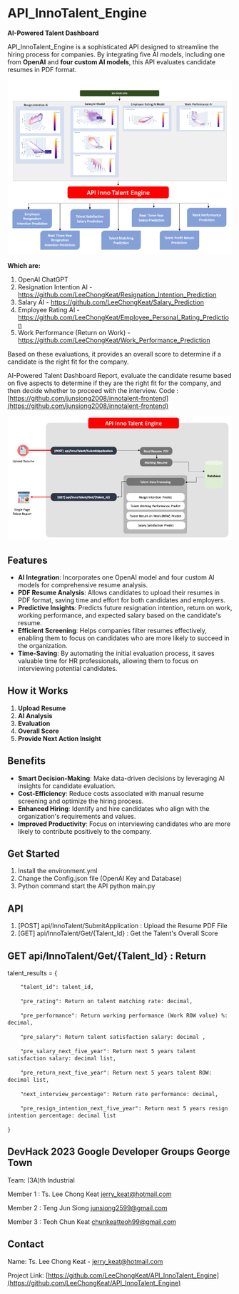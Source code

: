 # API_InnoTalent_Engine

**AI-Powered Talent Dashboard**

API_InnoTalent_Engine is a sophisticated API designed to streamline the hiring process for companies. By integrating five AI models, including one from **OpenAI** and **four custom AI models**, this API evaluates candidate resumes in PDF format. 

![Features](https://github.com/LeeChongKeat/API_InnoTalent_Engine/blob/main/ReadMeImg/features.png)

__Which are:__
1. OpenAI ChatGPT 
2. Resignation Intention AI - https://github.com/LeeChongKeat/Resignation_Intention_Prediction
3. Salary AI - https://github.com/LeeChongKeat/Salary_Prediction
4. Employee Rating AI - https://github.com/LeeChongKeat/Employee_Personal_Rating_Prediction
5. Work Performance (Return on Work) - https://github.com/LeeChongKeat/Work_Performance_Prediction

Based on these evaluations, it provides an overall score to determine if a candidate is the right fit for the company.

AI-Powered Talent Dashboard Report, evaluate the candidate resume based on five aspects to determine if they are the right fit for the company, and then decide whether to proceed with the interview. Code : [https://github.com/junsiong2008/innotalent-frontend](https://github.com/junsiong2008/innotalent-frontend)


![Flow](https://github.com/LeeChongKeat/API_InnoTalent_Engine/blob/main/ReadMeImg/api-flow.png)

## Features
- **AI Integration**: Incorporates one OpenAI model and four custom AI models for comprehensive resume analysis.
- **PDF Resume Analysis**: Allows candidates to upload their resumes in PDF format, saving time and effort for both candidates and employers.
- **Predictive Insights**: Predicts future resignation intention, return on work, working performance, and expected salary based on the candidate's resume.
- **Efficient Screening**: Helps companies filter resumes effectively, enabling them to focus on candidates who are more likely to succeed in the organization.
- **Time-Saving**: By automating the initial evaluation process, it saves valuable time for HR professionals, allowing them to focus on interviewing potential candidates.


## How it Works
1. **Upload Resume**
2. **AI Analysis**
3. **Evaluation**
4. **Overall Score**
5. **Provide Next Action Insight**


## Benefits
- **Smart Decision-Making**: Make data-driven decisions by leveraging AI insights for candidate evaluation.
- **Cost-Efficiency**: Reduce costs associated with manual resume screening and optimize the hiring process.
- **Enhanced Hiring**: Identify and hire candidates who align with the organization's requirements and values.
- **Improved Productivity**: Focus on interviewing candidates who are more likely to contribute positively to the company.


## Get Started
1. Install the environment.yml
2. Change the Config.json file (OpenAI Key and Database)
3. Python command start the API python main.py


## API
1. [POST] api/InnoTalent/SubmitApplication : Upload the Resume PDF File
2. [GET] api/InnoTalent/Get/{Talent_Id} : Get the Talent's Overall Score


## GET api/InnoTalent/Get/{Talent_Id} : Return

talent_results = {

        "talent_id": talent_id,
        
        "pre_rating": Return on talent matching rate: decimal,
        
        "pre_performance": Return working performance (Work ROW value) %: decimal,
        
        "pre_salary": Return talent satisfaction salary: decimal ,
        
        "pre_salary_next_five_year": Return next 5 years talent satisfaction salary: decimal list,
        
        "pre_return_next_five_year": Return next 5 years talent ROW: decimal list,
        
        "next_interview_percentage": Return rate performance: decimal,
        
        "pre_resign_intention_next_five_year": Return next 5 years resign intention percentage: decimal list
        
    }


## DevHack 2023 Google Developer Groups George Town
Team: (3A)th Industrial

Member 1 : Ts. Lee Chong Keat jerry_keat@hotmail.com

Member 2 : Teng Jun Siong junsiong2599@gmail.com

Member 3 : Teoh Chun Keat chunkeatteoh99@gmail.com



## Contact
Name: Ts. Lee Chong Keat - jerry_keat@hotmail.com

Project Link: [https://github.com/LeeChongKeat/API_InnoTalent_Engine](https://github.com/LeeChongKeat/API_InnoTalent_Engine)



